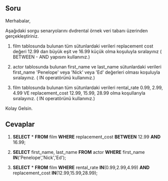 ## Soru

Merhabalar,

Aşağıdaki sorgu senaryolarını dvdrental örnek veri tabanı üzerinden gerçekleştiriniz.

1. film tablosunda bulunan tüm sütunlardaki verileri replacement cost değeri 12.99 dan büyük eşit ve 16.99 küçük olma koşuluyla sıralayınız ( BETWEEN - AND yapısını kullanınız.)

2. actor tablosunda bulunan first_name ve last_name sütunlardaki verileri first_name 'Penelope' veya 'Nick' veya 'Ed' değerleri olması koşuluyla sıralayınız. ( IN operatörünü kullanınız.)

3. film tablosunda bulunan tüm sütunlardaki verileri rental_rate 0.99, 2.99, 4.99 VE replacement_cost 12.99, 15.99, 28.99 olma koşullarıyla sıralayınız. ( IN operatörünü kullanınız.)

Kolay Gelsin.

## Cevaplar

1. **SELECT** * **FROM** film **WHERE** replacement_cost **BETWEEN** 12.99 **AND** 16.99;

2. **SELECT** first_name, last_name **FROM** actor **WHERE** first_name **IN**('Penelope','Nick','Ed');

3. **SELECT** * **FROM** film **WHERE** rental_rate **IN**(0.99,2.99,4.99) **AND** replacement_cost **IN**(12.99,15.99,28.99);